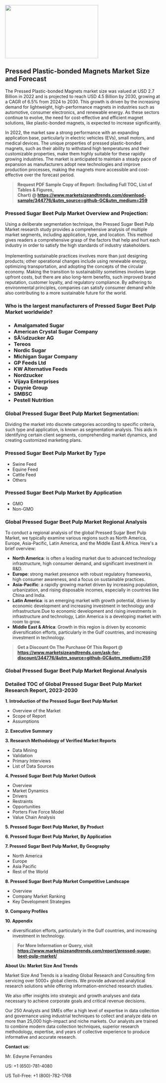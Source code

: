 <p><img class="alignnone size-medium wp-image-20088" src="https://ffe5etoiles.com/wp-content/uploads/2024/12/MST1-300x171.png" alt="" width="300" height="171" /></p><h2>Pressed Plastic-bonded Magnets Market Size and Forecast</h2><p>The Pressed Plastic-bonded Magnets market size was valued at USD 2.7 Billion in 2022 and is projected to reach USD 4.5 Billion by 2030, growing at a CAGR of 6.5% from 2024 to 2030. This growth is driven by the increasing demand for lightweight, high-performance magnets in industries such as automotive, consumer electronics, and renewable energy. As these sectors continue to evolve, the need for cost-effective and efficient magnet solutions, like plastic-bonded magnets, is expected to increase significantly.</p><p>In 2022, the market saw a strong performance with an expanding application base, particularly in electric vehicles (EVs), small motors, and medical devices. The unique properties of pressed plastic-bonded magnets, such as their ability to withstand high temperatures and their customizable properties, make them highly suitable for these rapidly growing industries. The market is anticipated to maintain a steady pace of expansion as manufacturers adopt new technologies and improve production processes, making the magnets more accessible and cost-effective over the forecast period.</p></p><blockquote id="" class=""><strong>Request PDF Sample Copy of Report: (Including Full TOC, List of Tables &amp; Figures, Chart)&nbsp;@&nbsp;<strong><a href="https://www.marketsizeandtrends.com/download-sample/344776/&utm_source=github-GC&utm_medium=259" target="_blank">https://www.marketsizeandtrends.com/download-sample/344776/&utm_source=github-GC&utm_medium=259</a></strong></strong></blockquote><h3 id="" class="">Pressed Sugar Beet Pulp Market&nbsp;Overview and Projection:</h3><p id="" class="">Using a deliberate segmentation technique, the Pressed Sugar Beet Pulp Market research study provides a comprehensive analysis of multiple market segments, including application, type, and location. This method gives readers a comprehensive grasp of the factors that help and hurt each industry in order to satisfy the high standards of industry stakeholders. <br /> <br />Implementing sustainable practices involves more than just designing products; other operational changes include using renewable energy, optimizing transportation, and adopting the concepts of the circular economy. Making the transition to sustainability sometimes involves large upfront costs, but there are also long-term benefits, such improved brand reputation, customer loyalty, and regulatory compliance. By adhering to environmental principles, companies can satisfy consumer demand while also contributing to a more sustainable future for the world.</p><h3 id="" class="">Who is the largest manufacturers of&nbsp;Pressed Sugar Beet Pulp Market worldwide?</h3><h3 class=""><p><ul><li>Amalgamated Sugar </li><li> American Crystal Sugar Company </li><li> SÃ¼dzucker AG </li><li> Tereos </li><li> Nordic Sugar </li><li> Michigan Sugar Company </li><li> GP Feeds Ltd </li><li> KW Alternative Feeds </li><li> Nordzucker </li><li> Vijaya Enterprises </li><li> Duynie Group </li><li> SMBSC </li><li> Pestell Nutrition</li></ul></p></h3><h3 id="" class="">Global&nbsp;Pressed Sugar Beet Pulp Market Segmentation:</h3><p id="" class="">Dividing the market into discrete categories according to specific criteria, such type and application, is known as segmentation analysis. This aids in identifying certain client segments, comprehending market dynamics, and creating customized marketing plans.</p><h3 id="" class="">Pressed Sugar Beet Pulp Market&nbsp;By Type</h3><p><p><ul><li>Swine Feed</li><li> Equine Feed</li><li> Cattle Feed</li><li> Others</p></li></ul></p></p><h3 id="" class="">Pressed Sugar Beet Pulp Market&nbsp;By Application</h3><p class=""><p><ul><li>GMO</li><li> Non-GMO</li></ul></p></p><h3 id="" class="">Global Pressed Sugar Beet Pulp Market Regional Analysis</h3><p id="" class="">To conduct a regional analysis of the global Pressed Sugar Beet Pulp Market, we typically examine various regions such as North America, Europe, Asia-Pacific, Latin America, and the Middle East &amp; Africa. Here's a brief overview:</p><ul><li><strong>North America</strong>: is often a leading market due to advanced technology infrastructure, high consumer demand, and significant investment in R&amp;D.</li><li><strong>Europe</strong>: strong market presence with robust regulatory frameworks, high consumer awareness, and a focus on sustainable practices.</li><li><strong>Asia-Pacific</strong>: a rapidly growing market driven by increasing population, urbanization, and rising disposable incomes, especially in countries like China and India.</li><li><strong>Latin America</strong>: is an emerging market with growth potential, driven by economic development and increasing investment in technology and infrastructure.Due to economic development and rising investments in infrastructure and technology, Latin America is a developing market with room to grow.</li><li><strong>Middle East &amp; Africa</strong>: Growth in this region is driven by economic diversification efforts, particularly in the Gulf countries, and increasing investment in technology.</li></ul><blockquote id="" class=""><strong>Get a Discount On The Purchase Of This Report @ <strong><a href="https://www.marketsizeandtrends.com/ask-for-discount/344776/&utm_source=github-GC&utm_medium=259" target="_blank">https://www.marketsizeandtrends.com/ask-for-discount/344776/&utm_source=github-GC&utm_medium=259</a></strong></strong></blockquote><h3 id="" class="">Global Pressed Sugar Beet Pulp Market Regional Analysis</h3><h3 id="" class="">Detailed TOC of Global Pressed Sugar Beet Pulp Market Research Report, 2023-2030</h3><p id="" class=""><strong>1. Introduction of the Pressed Sugar Beet Pulp Market</strong></p><ul><li>Overview of the Market</li><li>Scope of Report</li><li>Assumptions</li></ul><p id="" class=""><strong>2. Executive Summary</strong></p><p id="" class=""><strong>3. Research Methodology of Verified Market Reports</strong></p><ul><li>Data Mining</li><li>Validation</li><li>Primary Interviews</li><li>List of Data Sources</li></ul><p id="" class=""><strong>4. Pressed Sugar Beet Pulp Market Outlook</strong></p><ul><li>Overview</li><li>Market Dynamics</li><li>Drivers</li><li>Restraints</li><li>Opportunities</li><li>Porters Five Force Model</li><li>Value Chain Analysis</li></ul><p id="" class=""><strong>5. Pressed Sugar Beet Pulp Market, By Product</strong></p><p id="" class=""><strong>6. Pressed Sugar Beet Pulp Market, By Application</strong></p><p id="" class=""><strong>7. Pressed Sugar Beet Pulp Market, By Geography</strong></p><ul><li>North America</li><li>Europe</li><li>Asia Pacific</li><li>Rest of the World</li></ul><p id="" class=""><strong>8. Pressed Sugar Beet Pulp Market Competitive Landscape</strong></p><ul><li>Overview</li><li>Company Market Ranking</li><li>Key Development Strategies</li></ul><p id="" class=""><strong>9. Company Profiles</strong></p><p id="" class=""><strong>10. Appendix</strong></p><ul><li>diversification efforts, particularly in the Gulf countries, and increasing investment in technology.</li></ul><blockquote id="" class=""><strong>For More Information or Query, visit <strong><strong><a href="https://www.marketsizeandtrends.com/report/pressed-sugar-beet-pulp-market/" target="_blank">https://www.marketsizeandtrends.com/report/pressed-sugar-beet-pulp-market/</a></strong></strong></strong></blockquote><p id="" class=""><strong>About Us: Market Size And Trends</strong></p><p id="" class="">Market Size And Trends is a leading Global Research and Consulting firm servicing over 5000+ global clients. We provide advanced analytical research solutions while offering information-enriched research studies.</p><p id="" class="">We also offer insights into strategic and growth analyses and data necessary to achieve corporate goals and critical revenue decisions.</p><p id="" class="">Our 250 Analysts and SMEs offer a high level of expertise in data collection and governance using industrial techniques to collect and analyze data on more than 25,000 high-impact and niche markets. Our analysts are trained to combine modern data collection techniques, superior research methodology, expertise, and years of collective experience to produce informative and accurate research.</p><p id="" class=""><strong>Contact us:</strong></p><p id="" class="">Mr. Edwyne Fernandes</p><p id="" class="">US: +1 (650)-781-4080</p><p id="" class="">US Toll-Free: +1 (800)-782-1768</p>
